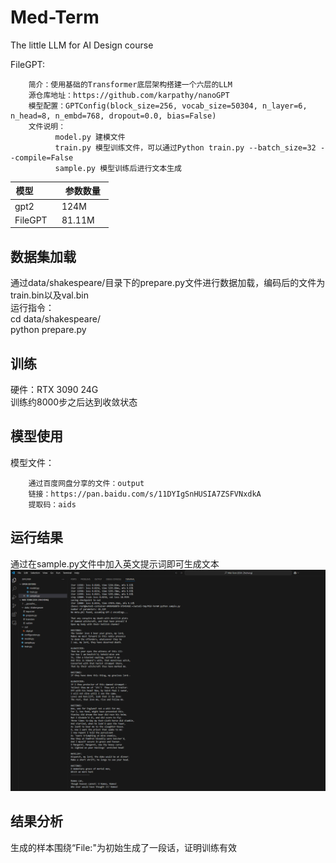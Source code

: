 # Med-Term
The little LLM for AI Design course

FileGPT:

        简介：使用基础的Transformer底层架构搭建一个六层的LLM 
        源仓库地址：https://github.com/karpathy/nanoGPT
        模型配置：GPTConfig(block_size=256, vocab_size=50304, n_layer=6, n_head=8, n_embd=768, dropout=0.0, bias=False) 
        文件说明：
              model.py 建模文件 
              train.py 模型训练文件，可以通过Python train.py --batch_size=32 --compile=False 
              sample.py 模型训练后进行文本生成 


| 模型         | 参数数量 |
| ------------| -------- |
| gpt2        | 124M     |
| FileGPT     | 81.11M     |

## 数据集加载
通过data/shakespeare/目录下的prepare.py文件进行数据加载，编码后的文件为train.bin以及val.bin \
运行指令： \
cd data/shakespeare/ \
python prepare.py

## 训练
硬件：RTX 3090 24G \
训练约8000步之后达到收敛状态

## 模型使用
模型文件：

        通过百度网盘分享的文件：output 
        链接：https://pan.baidu.com/s/11DYIgSnHUSIA7ZSFVNxdkA 
        提取码：aids 

## 运行结果
通过在sample.py文件中加入英文提示词即可生成文本
![img_1.png](img_1.png)

## 结果分析
生成的样本围绕“File:"为初始生成了一段话，证明训练有效
